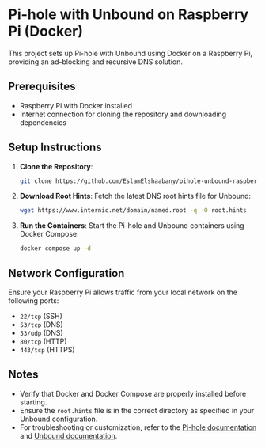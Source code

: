 # Pi-hole with Unbound on Raspberry Pi (Docker)

This project sets up Pi-hole with Unbound using Docker on a Raspberry Pi, providing an ad-blocking and recursive DNS solution.

## Prerequisites

- Raspberry Pi with Docker installed
- Internet connection for cloning the repository and downloading dependencies

## Setup Instructions

1. **Clone the Repository**:
   ```bash
   git clone https://github.com/EslamElshaabany/pihole-unbound-raspberrypi-docker.git && cd pihole-unbound-raspberrypi-docker
   ```

2. **Download Root Hints**:
   Fetch the latest DNS root hints file for Unbound:
   ```bash
   wget https://www.internic.net/domain/named.root -q -O root.hints
   ```

3. **Run the Containers**:
   Start the Pi-hole and Unbound containers using Docker Compose:
   ```bash
   docker compose up -d
   ```

## Network Configuration

Ensure your Raspberry Pi allows traffic from your local network on the following ports:

- `22/tcp` (SSH)
- `53/tcp` (DNS)
- `53/udp` (DNS)
- `80/tcp` (HTTP)
- `443/tcp` (HTTPS)

## Notes

- Verify that Docker and Docker Compose are properly installed before starting.
- Ensure the `root.hints` file is in the correct directory as specified in your Unbound configuration.
- For troubleshooting or customization, refer to the [Pi-hole documentation](https://docs.pi-hole.net/) and [Unbound documentation](https://nlnetlabs.nl/documentation/unbound/).
